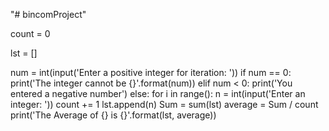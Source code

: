 "# bincomProject" 

count = 0

lst = []

num = int(input('Enter a positive integer for iteration: '))
if num == 0:
  print('The integer cannot be {}'.format(num))
elif num < 0:
  print('You entered a negative number')
else:
  for i in range():
    n = int(input('Enter an integer: '))
    count += 1
    lst.append(n)
    Sum = sum(lst)
average = Sum / count
print('The Average of {} is {}'.format(lst, average))

